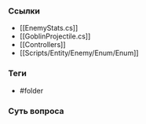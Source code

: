 ### Ссылки
- [[EnemyStats.cs]]
- [[GoblinProjectile.cs]]
- [[Controllers]]
- [[Scripts/Entity/Enemy/Enum/Enum]]
### Теги
- #folder
### Суть вопроса